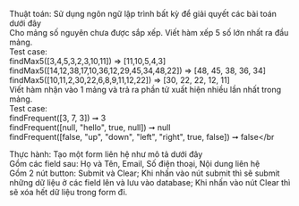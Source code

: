 Thuật toán: Sử dụng ngôn ngữ lập trình bất kỳ để giải quyết các bài toán dưới đây</br>
Cho mảng số nguyên chưa được sắp xếp. Viết hàm xếp 5 số lớn nhất ra đầu mảng.</br>
Test case:</br>
</t>findMax5([3,4,5,3,2,3,10,11]) => [11,10,5,4,3]</br>
</t>findMax5([14,12,38,17,10,36,12,29,45,34,48,22]) => [48, 45, 38, 36, 34]</br>
</t>findMax5([10,11,2,30,22,6,8,9,11,12,22]) => [30, 22, 22, 12, 11]</br>
Viết hàm nhận vào 1 mảng và trả ra phần tử xuất hiện nhiều lần nhất trong mảng.</br>
Test case: </br>
</t>findFrequent([3, 7, 3]) ➞ 3</br>
</t>findFrequent([null, "hello", true, null]) ➞ null</br>
</t>findFrequent([false, "up", "down", "left", "right", true, false]) ➞ false</br</br>

Thực hành: Tạo một form liên hệ như mô tả dưới đây</br>
Gồm các field sau: Họ và Tên, Email, Số điện thoại, Nội dung liên hệ</br>
Gồm 2 nút button: Submit và Clear; Khi nhấn vào nút submit thì sẽ submit những dữ liệu ở các field lên và lưu vào database; Khi nhấn vào nút Clear thì sẽ xóa hết dữ liệu trong form đi.
